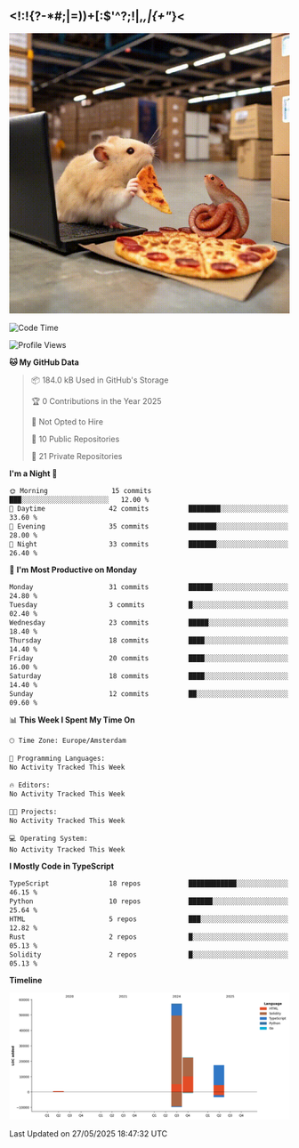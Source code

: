 ## <!:!{?-*#;|=))+[:$'^?;!|,_,|{\+"_}<

![hamster is coding in front of pc at warehouse. and then, squid eats the pizza](/public/image/0.gif)

<!--START_SECTION:waka-->
![Code Time](http://img.shields.io/badge/Code%20Time-269%20hrs%2048%20mins-blue)

![Profile Views](http://img.shields.io/badge/Profile%20Views-0-blue)

**🐱 My GitHub Data** 

> 📦 184.0 kB Used in GitHub's Storage 
 > 
> 🏆 0 Contributions in the Year 2025
 > 
> 🚫 Not Opted to Hire
 > 
> 📜 10 Public Repositories 
 > 
> 🔑 21 Private Repositories 
 > 
**I'm a Night 🦉** 

```text
🌞 Morning                15 commits          ███░░░░░░░░░░░░░░░░░░░░░░   12.00 % 
🌆 Daytime                42 commits          ████████░░░░░░░░░░░░░░░░░   33.60 % 
🌃 Evening                35 commits          ███████░░░░░░░░░░░░░░░░░░   28.00 % 
🌙 Night                  33 commits          ███████░░░░░░░░░░░░░░░░░░   26.40 % 
```
📅 **I'm Most Productive on Monday** 

```text
Monday                   31 commits          ██████░░░░░░░░░░░░░░░░░░░   24.80 % 
Tuesday                  3 commits           █░░░░░░░░░░░░░░░░░░░░░░░░   02.40 % 
Wednesday                23 commits          █████░░░░░░░░░░░░░░░░░░░░   18.40 % 
Thursday                 18 commits          ████░░░░░░░░░░░░░░░░░░░░░   14.40 % 
Friday                   20 commits          ████░░░░░░░░░░░░░░░░░░░░░   16.00 % 
Saturday                 18 commits          ████░░░░░░░░░░░░░░░░░░░░░   14.40 % 
Sunday                   12 commits          ██░░░░░░░░░░░░░░░░░░░░░░░   09.60 % 
```


📊 **This Week I Spent My Time On** 

```text
🕑︎ Time Zone: Europe/Amsterdam

💬 Programming Languages: 
No Activity Tracked This Week

🔥 Editors: 
No Activity Tracked This Week

🐱‍💻 Projects: 
No Activity Tracked This Week

💻 Operating System: 
No Activity Tracked This Week
```

**I Mostly Code in TypeScript** 

```text
TypeScript               18 repos            ████████████░░░░░░░░░░░░░   46.15 % 
Python                   10 repos            ██████░░░░░░░░░░░░░░░░░░░   25.64 % 
HTML                     5 repos             ███░░░░░░░░░░░░░░░░░░░░░░   12.82 % 
Rust                     2 repos             █░░░░░░░░░░░░░░░░░░░░░░░░   05.13 % 
Solidity                 2 repos             █░░░░░░░░░░░░░░░░░░░░░░░░   05.13 % 
```



**Timeline**

![Lines of Code chart](https://raw.githubusercontent.com/yosui/yosui/master/assets/bar_graph.png)


 Last Updated on 27/05/2025 18:47:32 UTC
<!--END_SECTION:waka-->
